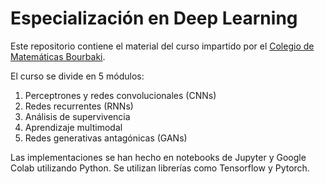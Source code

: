 # Especialización en Deep Learning
Este repositorio contiene el material del curso impartido por el [Colegio de Matemáticas Bourbaki](https://www.colegio-bourbaki.com/).

El curso se divide en 5 módulos:
1. Perceptrones y redes convolucionales (CNNs)
2. Redes recurrentes (RNNs)
3. Análisis de supervivencia
4. Aprendizaje multimodal 
5. Redes generativas antagónicas (GANs)

Las implementaciones se han hecho en notebooks de Jupyter y Google Colab utilizando Python. Se utilizan librerías como Tensorflow y Pytorch.
